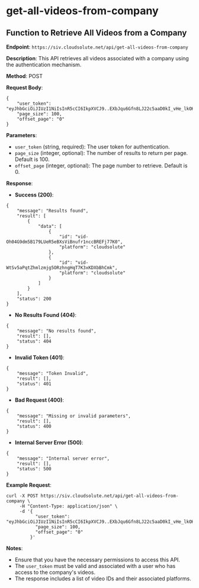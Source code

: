 # get-all-videos-from-company

## Function to Retrieve All Videos from a Company

**Endpoint**: `https://siv.cloudsolute.net/api/get-all-videos-from-company`

**Description**: This API retrieves all videos associated with a company using the authentication mechanism.

**Method**: POST

**Request Body**:
```
{
    "user_token": "eyJhbGciOiJIUzI1NiIsInR5cCI6IkpXVCJ9..EXbJqu6Gfn8LJ22c5aaD0kI_vHe_lkOHYQLBxGspV2s",
    "page_size": 100,
    "offset_page": "0"
}
```

**Parameters**:
- `user_token` (string, required): The user token for authentication.
- `page_size` (integer, optional): The number of results to return per page. Default is 100.
- `offset_page` (integer, optional): The page number to retrieve. Default is 0.

**Response**:
- **Success (200)**:
```
{
    "message": "Results found",
    "result": [
        {
            "data": [
                {
                    "id": "vid-Oh04G9dm5B179LUeR5eBXsViBnufr1nccBREFj77K0",
                    "platform": "cloudsolute"
                },
                {
                    "id": "vid-WtSv5aPqtZhmlzmjg5ORzhngHqT7K3xKDXbBhCmk",
                    "platform": "cloudsolute"
                }
            ]
        }
    ],
    "status": 200
}
```

- **No Results Found (404)**:
```
{
    "message": "No results found",
    "result": [],
    "status": 404
}
```

- **Invalid Token (401)**:
```
{
    "message": "Token Invalid",
    "result": [],
    "status": 401
}
```

- **Bad Request (400)**:
```
{
    "message": "Missing or invalid parameters",
    "result": [],
    "status": 400
}
```

- **Internal Server Error (500)**:
```
{
    "message": "Internal server error",
    "result": [],
    "status": 500
}
```

**Example Request**:
```
curl -X POST https://siv.cloudsolute.net/api/get-all-videos-from-company \
     -H "Content-Type: application/json" \
     -d '{
           "user_token": "eyJhbGciOiJIUzI1NiIsInR5cCI6IkpXVCJ9..EXbJqu6Gfn8LJ22c5aaD0kI_vHe_lkOHYQLBxGspV2s",
           "page_size": 100,
           "offset_page": "0"
         }'
```

**Notes**:
- Ensure that you have the necessary permissions to access this API.
- The `user_token` must be valid and associated with a user who has access to the company's videos.
- The response includes a list of video IDs and their associated platforms.

<!-- For more details, refer to the [complete API documentation](#). -->
